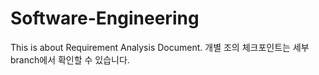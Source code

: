 # Software-Engineering


This is about Requirement Analysis Document.
개별 조의 체크포인트는 세부 branch에서 확인할 수 있습니다.
